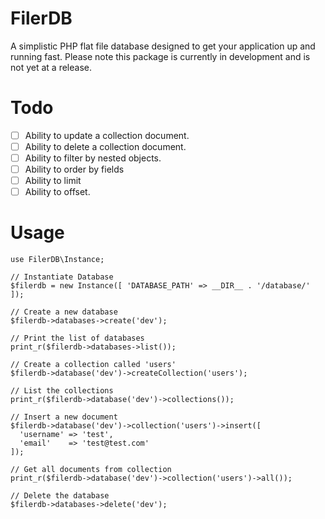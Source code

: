# FilerDB

A simplistic PHP flat file database designed to get your application up and running fast. Please note this package is currently in development and is not yet at a release.

# Todo

- [ ] Ability to update a collection document.
- [ ] Ability to delete a collection document.
- [ ] Ability to filter by nested objects.
- [ ] Ability to order by fields
- [ ] Ability to limit
- [ ] Ability to offset.

# Usage

```
use FilerDB\Instance;

// Instantiate Database
$filerdb = new Instance([ 'DATABASE_PATH' => __DIR__ . '/database/' ]);

// Create a new database
$filerdb->databases->create('dev');

// Print the list of databases
print_r($filerdb->databases->list());

// Create a collection called 'users'
$filerdb->database('dev')->createCollection('users');

// List the collections
print_r($filerdb->database('dev')->collections());

// Insert a new document
$filerdb->database('dev')->collection('users')->insert([
  'username' => 'test',
  'email'    => 'test@test.com'
]);

// Get all documents from collection
print_r($filerdb->database('dev')->collection('users')->all());

// Delete the database
$filerdb->databases->delete('dev');
```
